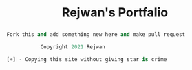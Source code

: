 # <p align="center">Rejwan's Portfalio<p>

```py
Fork this and add something new here and make pull request
```

```py 
           Copyright 2021 Rejwan
           
[+] - Copying this site without giving star is crime   
```
        
